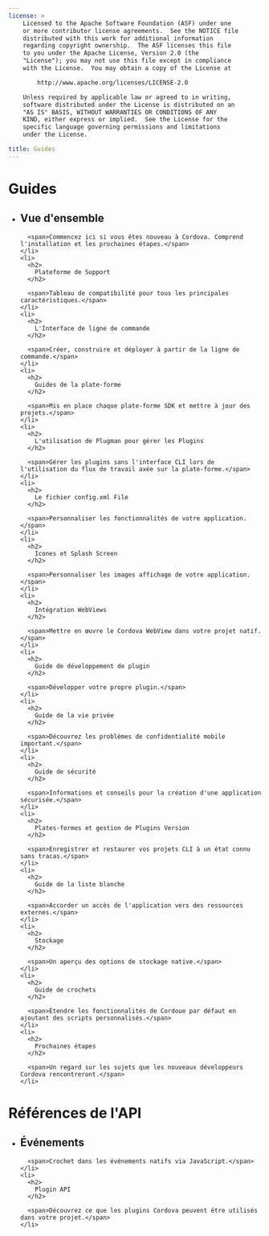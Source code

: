 ```yaml
---
license: >
    Licensed to the Apache Software Foundation (ASF) under one
    or more contributor license agreements.  See the NOTICE file
    distributed with this work for additional information
    regarding copyright ownership.  The ASF licenses this file
    to you under the Apache License, Version 2.0 (the
    "License"); you may not use this file except in compliance
    with the License.  You may obtain a copy of the License at

        http://www.apache.org/licenses/LICENSE-2.0

    Unless required by applicable law or agreed to in writing,
    software distributed under the License is distributed on an
    "AS IS" BASIS, WITHOUT WARRANTIES OR CONDITIONS OF ANY
    KIND, either express or implied.  See the License for the
    specific language governing permissions and limitations
    under the License.

title: Guides
---
```


<div id="home">
  <h1>
    Guides
  </h1>

  <ul>
    <li>
      <h2>
        Vue d'ensemble
      </h2>

      <span>Commencez ici si vous êtes nouveau à Cordova. Comprend l'installation et les prochaines étapes.</span>
    </li>
    <li>
      <h2>
        Plateforme de Support
      </h2>

      <span>Tableau de compatibilité pour tous les principales caractéristiques.</span>
    </li>
    <li>
      <h2>
        L'Interface de ligne de commande
      </h2>

      <span>Créer, construire et déployer à partir de la ligne de commande.</span>
    </li>
    <li>
      <h2>
        Guides de la plate-forme
      </h2>

      <span>Mis en place chaque plate-forme SDK et mettre à jour des projets.</span>
    </li>
    <li>
      <h2>
        L'utilisation de Plugman pour gérer les Plugins
      </h2>

      <span>Gérer les plugins sans l'interface CLI lors de l'utilisation du flux de travail axée sur la plate-forme.</span>
    </li>
    <li>
      <h2>
        Le fichier config.xml File
      </h2>

      <span>Personnaliser les fonctionnalités de votre application.</span>
    </li>
    <li>
      <h2>
        Icones et Splash Screen
      </h2>

      <span>Personnaliser les images affichage de votre application.</span>
    </li>
    <li>
      <h2>
        Intégration WebViews
      </h2>

      <span>Mettre en œuvre le Cordova WebView dans votre projet natif.</span>
    </li>
    <li>
      <h2>
        Guide de développement de plugin
      </h2>

      <span>Développer votre propre plugin.</span>
    </li>
    <li>
      <h2>
        Guide de la vie privée
      </h2>

      <span>Découvrez les problèmes de confidentialité mobile important.</span>
    </li>
    <li>
      <h2>
        Guide de sécurité
      </h2>

      <span>Informations et conseils pour la création d'une application sécurisée.</span>
    </li>
    <li>
      <h2>
        Plates-formes et gestion de Plugins Version
      </h2>

      <span>Enregistrer et restaurer vos projets CLI à un état connu sans tracas.</span>
    </li>
    <li>
      <h2>
        Guide de la liste blanche
      </h2>

      <span>Accorder un accès de l'application vers des ressources externes.</span>
    </li>
    <li>
      <h2>
        Stockage
      </h2>

      <span>Un aperçu des options de stockage native.</span>
    </li>
    <li>
      <h2>
        Guide de crochets
      </h2>

      <span>Étendre les fonctionnalités de Cordoue par défaut en ajoutant des scripts personnalisés.</span>
    </li>
    <li>
      <h2>
        Prochaines étapes
      </h2>

      <span>Un regard sur les sujets que les nouveaux développeurs Cordova rencontreront.</span>
    </li>
  </ul>

  <h1>
    Références de l'API
  </h1>

  <ul>
    <li>
      <h2>
        Événements
      </h2>

      <span>Crochet dans les événements natifs via JavaScript.</span>
    </li>
    <li>
      <h2>
        Plugin API
      </h2>

      <span>Découvrez ce que les plugins Cordova peuvent être utilisés dans votre projet.</span>
    </li>
  </ul>
</div>

